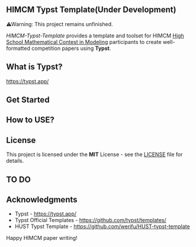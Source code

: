## HIMCM Typst Template(Under Development)

⚠Warning: This project remains unfinished.

*HIMCM-Typst-Template* provides a template and toolset for HIMCM [High School Mathematical Contest in Modeling](https://www.contest.comap.com/highschool/contests/himcm/index.html) participants to create well-formatted competition papers using **Typst**.

## What is Typst?
https://typst.app/

## Get Started

## How to USE?

## License

This project is licensed under the **MIT** License - see the [LICENSE](LICENSE) file for details.

## TO DO

## Acknowledgments

- Typst - https://typst.app/
- Typst Official Templates - https://github.com/typst/templates/
- HUST Typst Template - https://github.com/werifu/HUST-typst-template

Happy HIMCM paper writing!